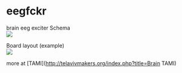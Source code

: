 # eegfckr
brain eeg exciter
Schema  
![](http://i.imgur.com/O06KAnZl.png)

Board layout (example)  
![](http://i.imgur.com/0n40fsg.png)

more at [TAMI](http://telavivmakers.org/index.php?title=Brain TAMI)
